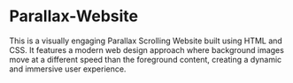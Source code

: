 # Parallax-Website
This is a visually engaging Parallax Scrolling Website built using HTML and CSS. It features a modern web design approach where background images move at a different speed than the foreground content, creating a dynamic and immersive user experience.
